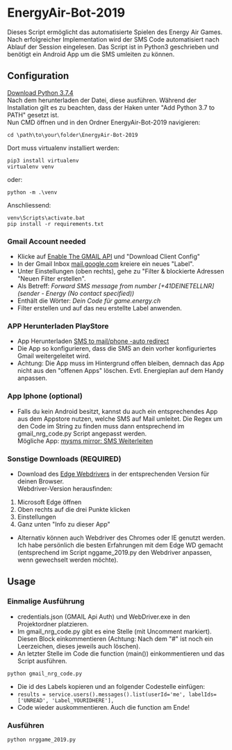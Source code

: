 # EnergyAir-Bot-2019
Dieses Script ermöglicht das automatisierte Spielen des Energy Air Games. Nach erfolgreicher Implementation wird der SMS Code automatisiert nach Ablauf der Session eingelesen.
Das Script ist in Python3 geschrieben und benötigt ein Android App um die SMS umleiten zu können.
## Configuration
[Download Python 3.7.4](https://www.python.org/ftp/python/3.7.4/python-3.7.4.exe)\
Nach dem herunterladen der Datei, diese ausführen. Während der Installation gilt es zu beachten, dass der Haken unter "Add Python 3.7 to PATH" gesetzt ist.\
Nun CMD öffnen und in den Ordner EnergyAir-Bot-2019 navigieren:
```
cd \path\to\your\folder\EnergyAir-Bot-2019
```
Dort muss virtualenv installiert werden:
```
pip3 install virtualenv
virtualenv venv
```
oder:
```
python -m .\venv
```
Anschliessend:
```
venv\Scripts\activate.bat
pip install -r requirements.txt
```

### Gmail Account needed
  * Klicke auf [Enable The GMAIL API](https://developers.google.com/gmail/api/quickstart/python) und "Download Client Config"
  * In der Gmail Inbox [mail.google.com](https://mail.google.com/) kreiere ein neues "Label".
  * Unter Einstellungen (oben rechts), gehe zu "Filter & blockierte Adressen "Neuen Filter erstellen".
  * Als Betreff: *Forward SMS message from number [+41DEINETELLNR] (sender - Energy (No contact specified))*
  * Enthält die Wörter: *Dein Code für game.energy.ch*
  * Filter erstellen und auf das neu erstellte Label anwenden.
### APP Herunterladen PlayStore
* App Herunterladen [SMS to mail/phone -auto redirect](https://play.google.com/store/apps/details?id=com.gawk.smsforwarder)
* Die App so konfigurieren, dass die SMS an dein vorher konfiguriertes Gmail weitergeleitet wird.
* Achtung: Die App muss im Hintergrund offen bleiben, demnach das App nicht aus den "offenen Apps" löschen. Evtl. Energieplan auf dem Handy anpassen.
### App Iphone (optional)
* Falls du kein Android besitzt, kannst du auch ein entsprechendes App aus dem Appstore nutzen, welche SMS auf Mail umleitet. Die Regex um den Code im String zu finden muss dann entsprechend im gmail_nrg_code.py Script angepasst werden.\
Mögliche App: [mysms mirror: SMS Weiterleiten](https://apps.apple.com/ch/app/mysms-mirror-sms-weiterleiten/id681057282)

### Sonstige Downloads (REQUIRED)
* Download des [Edge Webdrivers](https://developer.microsoft.com/en-us/microsoft-edge/tools/webdriver/) in der entsprechenden Version für deinen Browser.\
Webdriver-Version herausfinden:
1. Microsoft Edge öffnen
2. Oben rechts auf die drei Punkte klicken
3. Einstellungen
4. Ganz unten "Info zu dieser App"
* Alternativ können auch Webdriver des Chromes oder IE genutzt werden. Ich habe persönlich die besten Erfahrungen mit dem Edge WD gemacht (entsprechend im Script nggame_2019.py den Webdriver anpassen, wenn gewechselt werden möchte).

## Usage
### Einmalige Ausführung
* credentials.json (GMAIL Api Auth) und WebDriver.exe in den Projektordner platzieren.
* Im gmail_nrg_code.py gibt es eine Stelle (mit Uncomment markiert). Diesen Block einkommentieren (Achtung: Nach dem "#" ist noch ein Leerzeichen, dieses jeweils auch löschen).
* An letzter Stelle im Code die function (main()) einkommentieren und das Script ausführen.
```
python gmail_nrg_code.py
```
* Die id des Labels kopieren und an folgender Codestelle einfügen:
* ```results = service.users().messages().list(userId='me', labelIds=['UNREAD', 'Label_YOURIDHERE'],```
* Code wieder auskommentieren. Auch die function am Ende!

### Ausführen
 ```python nrggame_2019.py```
